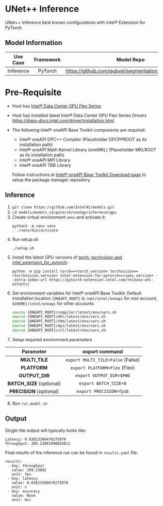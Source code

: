 # UNet++ Inference

UNet++ Inference best known configurations with Intel® Extension for PyTorch.

## Model Information

| **Use Case** | **Framework** | **Model Repo** | **Branch/Commit/Tag** | **Optional Patch** |
|:---:| :---: |:--------------:|:---------------------:|:------------------:|
|  Inference   |    PyTorch    |       https://github.com/qubvel/segmentation_models.pytorch        |           -           |         -          |

# Pre-Requisite
* Host has [Intel® Data Center GPU Flex Series](https://ark.intel.com/content/www/us/en/ark/products/series/230021/intel-data-center-gpu-flex-series.html)
* Host has installed latest Intel® Data Center GPU Flex Series Drivers https://dgpu-docs.intel.com/driver/installation.html
* The following Intel® oneAPI Base Toolkit components are required:
  - Intel® oneAPI DPC++ Compiler (Placeholder DPCPPROOT as its installation path)
  - Intel® oneAPI Math Kernel Library (oneMKL) (Placeholder MKLROOT as its installation path)
  - Intel® oneAPI MPI Library
  - Intel® oneAPI TBB Library

  Follow instructions at [Intel® oneAPI Base Toolkit Download page](https://www.intel.com/content/www/us/en/developer/tools/oneapi/base-toolkit-download.html?operatingsystem=linux) to setup the package manager repository.

## Inference
1. `git clone https://github.com/IntelAI/models.git`
2. `cd models/models_v2/pytorch/unetpp/inference/gpu`
3. Create virtual environment `venv` and activate it:
    ```
    python3 -m venv venv
    . ./venv/bin/activate
    ```
4. Run setup.sh
    ```
    ./setup.sh
    ```
5. Install the latest GPU versions of [torch, torchvision and intel_extension_for_pytorch](https://intel.github.io/intel-extension-for-pytorch/index.html#installation):
    ```
    python -m pip install torch==<torch_version> torchvision==<torchvision_version> intel-extension-for-pytorch==<ipex_version> --extra-index-url https://pytorch-extension.intel.com/release-whl-aitools/
    ```
6. Set environment variables for Intel® oneAPI Base Toolkit: 
    Default installation location `{ONEAPI_ROOT}` is `/opt/intel/oneapi` for root account, `${HOME}/intel/oneapi` for other accounts
    ```bash
    source {ONEAPI_ROOT}/compiler/latest/env/vars.sh
    source {ONEAPI_ROOT}/mkl/latest/env/vars.sh
    source {ONEAPI_ROOT}/tbb/latest/env/vars.sh
    source {ONEAPI_ROOT}/mpi/latest/env/vars.sh
    source {ONEAPI_ROOT}/ccl/latest/env/vars.sh
7. Setup required environment paramaters

| **Parameter**                |                                  **export command**                                  |
|:---------------------------:|:------------------------------------------------------------------------------------:|
| **MULTI_TILE**               | `export MULTI_TILE=False` (False)                                             |
| **PLATFORM**                 | `export PLATFORM=Flex` (Flex)     
| **OUTPUT_DIR**               |  `export OUTPUT_DIR=$PWD`                               |
| **BATCH_SIZE** (optional)    |                               `export BATCH_SIZE=8`                                  |
| **PRECISION** (optional)     |                               `export PRECISION=fp16`                                |
8. Run `run_model.sh`

## Output

Single-tile output will typically looks like:

```
Latency: 0.03823380470275879
Throughput: 209.23891990855813
```

Final results of the inference run can be found in `results.yaml` file.
```
results:
 - key: throughput
   value: 209.23892
   unit: fps
 - key: latency
   value: 0.03823380470275879
   unit: s
 - key: accuracy
   value: None
   unit: Acc
```
